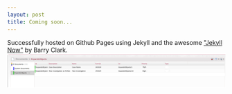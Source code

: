```yaml
---
layout: post
title: Coming soon...
---
```


Successfully hosted on Github Pages using Jekyll and the awesome ["Jekyll Now"](https://github.com/barryclark/jekyll-now) by Barry Clark. ![Testing](/images/Dynamic-objects-in-RavenDB.png "Testing")
